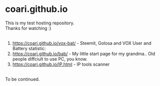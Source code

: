 # coari.github.io
This is my test hosting repository.<br>
Thanks for watching :)<br>
<br>
1) https://coari.github.io/vox-bat/ - Steemit, Golosa and VOX User and Battery statistic: <br>
2) https://coari.github.io/bab/ - My little start page for my grandma.. Old people diffciult to use PC, you know.<br>
3) https://coari.github.io/IP.html - IP tools scanner<br>
<br>
To be continued.<br>
